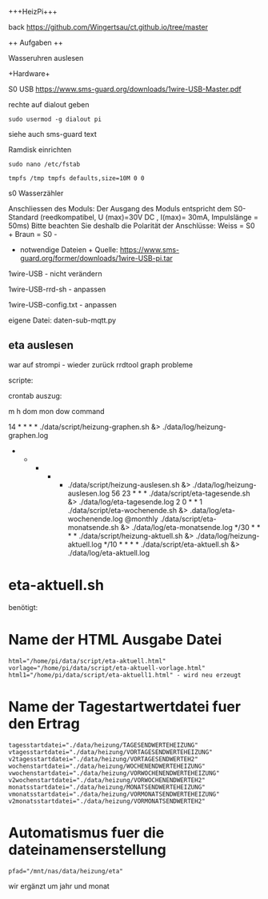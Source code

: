 +++HeizPi+++

back <https://github.com/Wingertsau/ct.github.io/tree/master>

++ Aufgaben ++

Wasseruhren auslesen


+Hardware+

S0 USB
<https://www.sms-guard.org/downloads/1wire-USB-Master.pdf>

rechte auf dialout geben

    sudo usermod -g dialout pi
    
siehe auch sms-guard text

Ramdisk einrichten

    sudo nano /etc/fstab

    tmpfs /tmp tmpfs defaults,size=10M 0 0
    
s0 Wasserzähler

Anschliessen des Moduls:
Der Ausgang des Moduls entspricht dem S0-Standard (reedkompatibel, U (max)=30V DC , I(max)= 30mA, Impulslänge = 50ms)
Bitte beachten Sie deshalb die Polarität der Anschlüsse:
Weiss = S0 +
Braun = S0 -


+ notwendige Dateien +
Quelle: 
https://www.sms-guard.org/former/downloads/1wire-USB-pi.tar

1wire-USB - nicht verändern

1wire-USB-rrd-sh - anpassen

1wire-USB-config.txt - anpassen 


eigene Datei:
daten-sub-mqtt.py 




## eta auslesen
war auf strompi - wieder zurück rrdtool graph probleme


scripte:

crontab auszug:

m h  dom mon dow   command

14 * * * * ./data/script/heizung-graphen.sh &> ./data/log/heizung-graphen.log
* * * * * ./data/script/heizung-auslesen.sh &> ./data/log/heizung-auslesen.log
56 23 * * * ./data/script/eta-tagesende.sh &> ./data/log/eta-tagesende.log
2 0 * * 1 ./data/script/eta-wochenende.sh &> .data/log/eta-wochenende.log
@monthly ./data/script/eta-monatsende.sh &> ./data/log/eta-monatsende.log
*/30 * * * * ./data/script/heizung-aktuell.sh &> ./data/log/heizung-aktuell.log
*/10 * * * * ./data/script/eta-aktuell.sh &> ./data/log/eta-aktuell.log


# eta-aktuell.sh
benötigt:

# Name der HTML Ausgabe Datei
    html="/home/pi/data/script/eta-aktuell.html"
    vorlage="/home/pi/data/script/eta-aktuell-vorlage.html"
    html1="/home/pi/data/script/eta-aktuell1.html" - wird neu erzeugt


# Name der Tagestartwertdatei fuer den Ertrag
    tagesstartdatei="./data/heizung/TAGESENDWERTEHEIZUNG"
    vtagesstartdatei="./data/heizung/VORTAGESENDWERTEHEIZUNG"
    v2tagesstartdatei="./data/heizung/VORTAGESENDWERTEH2"
    wochenstartdatei="./data/heizung/WOCHENENDWERTEHEIZUNG"
    vwochenstartdatei="./data/heizung/VORWOCHENENDWERTEHEIZUNG"
    v2wochenstartdatei="./data/heizung/VORWOCHENENDWERTEH2"
    monatsstartdatei="./data/heizung/MONATSENDWERTEHEIZUNG"
    vmonatsstartdatei="./data/heizung/VORMONATSENDWERTEHEIZUNG"
    v2monatsstartdatei="./data/heizung/VORMONATSENDWERTEH2"

#  Automatismus fuer die dateinamenserstellung 

    pfad="/mnt/nas/data/heizung/eta"

wir ergänzt um jahr und monat



